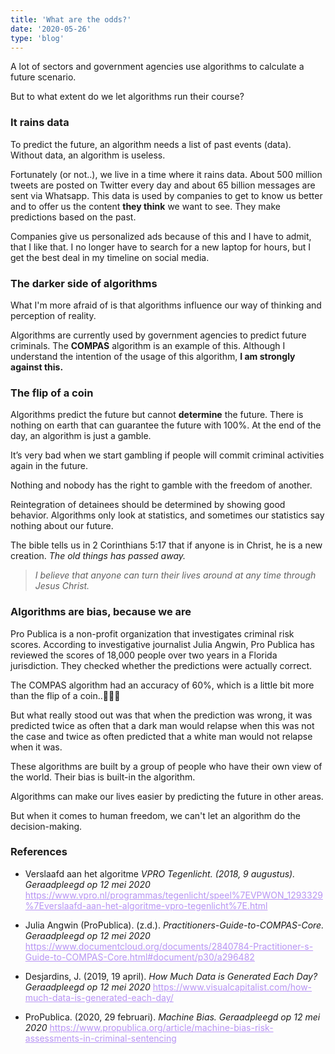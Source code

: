 ```yaml
---
title: 'What are the odds?'
date: '2020-05-26'
type: 'blog'
---
```


A lot of sectors and government agencies use algorithms to calculate a future scenario.

But to what extent do we let algorithms run their course?

<h3>It rains data</h3>
<p>
To predict the future, an algorithm needs a list of past events (data). Without data, an algorithm is useless.
</p>
<p>
Fortunately (or not..),  we live in a time where it rains data. About 500 million tweets are posted on Twitter every day and about 65 billion messages are sent via Whatsapp. This data is used by companies to get to know us better and to offer us the content <strong>they think</strong> we want to see. They make predictions based on the past.
</p>
<p>
Companies give us personalized ads because of this and I have to admit, that I like that. I no longer have to search for a new laptop for hours, but I get the best deal in my timeline on social media.
</p>

<h3>The darker side of algorithms</h3>
<p>
What I'm more afraid of is that algorithms influence our way of thinking and perception of reality.
</p>

<p>
Algorithms are currently used by government agencies to predict future criminals. The <strong>COMPAS</strong> algorithm is an example of this. Although I understand the intention of the usage of this algorithm, <strong>I am strongly against this.</strong>

<h3>The flip of a coin</h3>
<p>
Algorithms predict the future but cannot <strong>determine</strong> the future. There is nothing on earth that can guarantee the future with 100%. At the end of the day, an algorithm is just a gamble.
</p>

<p>
It’s very bad when we start gambling if people will commit criminal activities again in the future. 
</p>

<p>
Nothing and nobody has the right to gamble with the freedom of another.
</p>

<p>
Reintegration of detainees should be determined by showing good behavior. Algorithms only look at statistics, and sometimes our statistics say nothing about our future.
</p>

<p>
The bible tells us in 2 Corinthians 5:17 that if anyone is in Christ, he is a new creation. <em>The old things has passed away.</em> 
</p>

<blockquote><em>I believe that anyone can turn their lives around at any time through Jesus Christ.</em></blockquote>

<h3>Algorithms are bias, because we are</h3>
<p>
Pro Publica is a non-profit organization that investigates criminal risk scores. According to investigative journalist Julia Angwin, Pro Publica has reviewed the scores of 18,000 people over two years in a Florida jurisdiction. They checked whether the predictions were actually correct.
</p>

<p>
The COMPAS algorithm had an accuracy of 60%, which is a little bit more than the flip of a coin..🤷🏿‍♂️ 
</p>

<p>
But what really stood out was that when the prediction was wrong, it was predicted twice as often that a dark man would relapse when this was not the case and twice as often predicted that a white man would not relapse when it was.
</p>

<p>
These algorithms are built by a group of people who have their own view of the world. Their bias is built-in the algorithm.
</p>

<p>
Algorithms can make our lives easier by predicting the future in other areas.
</p>

<p>
But when it comes to human freedom, we can't let an algorithm do the decision-making.
</p>

<h3>References</h3>

<ul>
<li>
<p>Verslaafd aan het algoritme <em>VPRO Tegenlicht. (2018, 9 augustus). Geraadpleegd op 12 mei 2020</em>
<a style="color: #B794F4;" href="https://www.vpro.nl/programmas/tegenlicht/speel%7EVPWON_1293329%7Everslaafd-aan-het-algoritme-vpro-tegenlicht%7E.html">https://www.vpro.nl/programmas/tegenlicht/speel%7EVPWON_1293329%7Everslaafd-aan-het-algoritme-vpro-tegenlicht%7E.html</a>
</p>
</li>

<li>
<p>Julia Angwin (ProPublica). (z.d.). <em>Practitioners-Guide-to-COMPAS-Core. Geraadpleegd op 12 mei 2020</em>
<a style="color: #B794F4;" href="https://www.documentcloud.org/documents/2840784-Practitioner-s-Guide-to-COMPAS-Core.html#document/p30/a296482">https://www.documentcloud.org/documents/2840784-Practitioner-s-Guide-to-COMPAS-Core.html#document/p30/a296482</a>
</p>
</li>

<li>
<p>Desjardins, J. (2019, 19 april). <em>How Much Data is Generated Each Day? Geraadpleegd op 12 mei 2020</em>
<a style="color: #B794F4;" href="https://www.visualcapitalist.com/how-much-data-is-generated-each-day/">https://www.visualcapitalist.com/how-much-data-is-generated-each-day/</a>
</p>
</li>

<li>
<p>ProPublica. (2020, 29 februari). <em>Machine Bias. Geraadpleegd op 12 mei 2020</em>
<a style="color: #B794F4;" href="https://www.propublica.org/article/machine-bias-risk-assessments-in-criminal-sentencing">https://www.propublica.org/article/machine-bias-risk-assessments-in-criminal-sentencing</a>
</p>
</li>
</ul>
